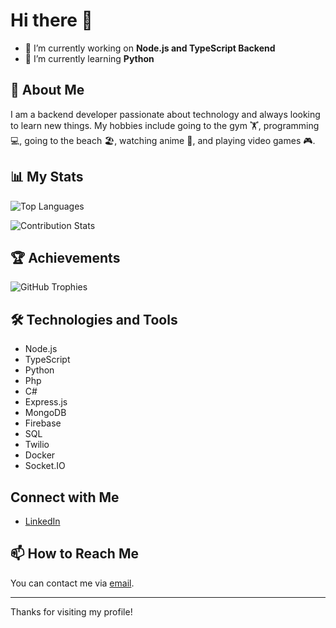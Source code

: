 # Hi there 👋

- 🔭 I’m currently working on **Node.js and TypeScript Backend**
- 🌱 I’m currently learning **Python**
  

## 🚀 About Me

I am a backend developer passionate about technology and always looking to learn new things. My hobbies include going to the gym 🏋️, programming 💻, going to the beach 🏖️, watching anime 🎌, and playing video games 🎮.

## 📊 My Stats

![Top Languages](https://github-readme-stats.vercel.app/api/top-langs/?username=ErickGBR&layout=compact&theme=radical)

![Contribution Stats](https://github-readme-streak-stats.herokuapp.com/?user=ErickGBR&theme=radical)

## 🏆 Achievements

![GitHub Trophies](https://github-profile-trophy.vercel.app/?username=ErickGBR&theme=radical)

## 🛠️ Technologies and Tools

- Node.js
- TypeScript
- Python
- Php
- C#
- Express.js
- MongoDB
- Firebase
- SQL
- Twilio
- Docker
- Socket.IO

## Connect with Me

- [LinkedIn](https://www.linkedin.com/in/erickgbr/)

## 📫 How to Reach Me

You can contact me via [email](mailto:eburgosrivas1997@gmail.com).

---

Thanks for visiting my profile!
